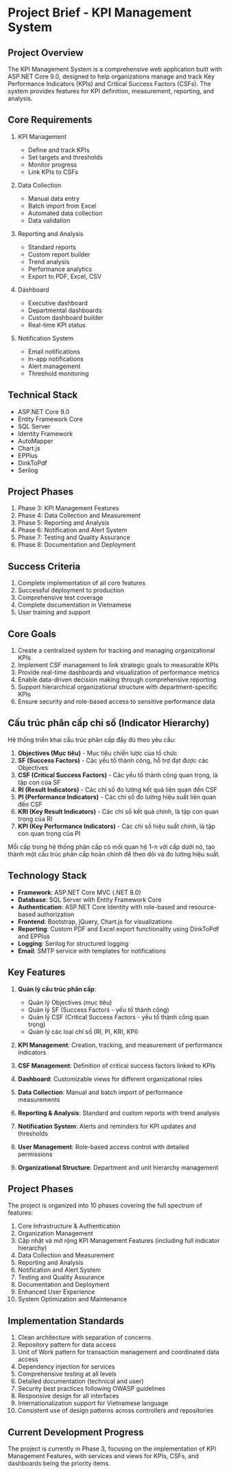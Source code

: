 # Project Brief - KPI Management System

## Project Overview
The KPI Management System is a comprehensive web application built with ASP.NET Core 9.0, designed to help organizations manage and track Key Performance Indicators (KPIs) and Critical Success Factors (CSFs). The system provides features for KPI definition, measurement, reporting, and analysis.

## Core Requirements
1. KPI Management
   - Define and track KPIs
   - Set targets and thresholds
   - Monitor progress
   - Link KPIs to CSFs

2. Data Collection
   - Manual data entry
   - Batch import from Excel
   - Automated data collection
   - Data validation

3. Reporting and Analysis
   - Standard reports
   - Custom report builder
   - Trend analysis
   - Performance analytics
   - Export to PDF, Excel, CSV

4. Dashboard
   - Executive dashboard
   - Departmental dashboards
   - Custom dashboard builder
   - Real-time KPI status

5. Notification System
   - Email notifications
   - In-app notifications
   - Alert management
   - Threshold monitoring

## Technical Stack
- ASP.NET Core 9.0
- Entity Framework Core
- SQL Server
- Identity Framework
- AutoMapper
- Chart.js
- EPPlus
- DinkToPdf
- Serilog

## Project Phases
1. Phase 3: KPI Management Features
2. Phase 4: Data Collection and Measurement
3. Phase 5: Reporting and Analysis
4. Phase 6: Notification and Alert System
5. Phase 7: Testing and Quality Assurance
6. Phase 8: Documentation and Deployment

## Success Criteria
1. Complete implementation of all core features
2. Successful deployment to production
3. Comprehensive test coverage
4. Complete documentation in Vietnamese
5. User training and support

## Core Goals

1. Create a centralized system for tracking and managing organizational KPIs
2. Implement CSF management to link strategic goals to measurable KPIs
3. Provide real-time dashboards and visualization of performance metrics
4. Enable data-driven decision making through comprehensive reporting
5. Support hierarchical organizational structure with department-specific KPIs
6. Ensure security and role-based access to sensitive performance data

## Cấu trúc phân cấp chỉ số (Indicator Hierarchy)

Hệ thống triển khai cấu trúc phân cấp đầy đủ theo yêu cầu:

1. **Objectives (Mục tiêu)** - Mục tiêu chiến lược của tổ chức
2. **SF (Success Factors)** - Các yếu tố thành công, hỗ trợ đạt được các Objectives
3. **CSF (Critical Success Factors)** - Các yếu tố thành công quan trọng, là tập con của SF
4. **RI (Result Indicators)** - Các chỉ số đo lường kết quả liên quan đến CSF
5. **PI (Performance Indicators)** - Các chỉ số đo lường hiệu suất liên quan đến CSF
6. **KRI (Key Result Indicators)** - Các chỉ số kết quả chính, là tập con quan trọng của RI
7. **KPI (Key Performance Indicators)** - Các chỉ số hiệu suất chính, là tập con quan trọng của PI

Mỗi cấp trong hệ thống phân cấp có mối quan hệ 1-n với cấp dưới nó, tạo thành một cấu trúc phân cấp hoàn chỉnh để theo dõi và đo lường hiệu suất.

## Technology Stack

- **Framework**: ASP.NET Core MVC (.NET 8.0)
- **Database**: SQL Server with Entity Framework Core
- **Authentication**: ASP.NET Core Identity with role-based and resource-based authorization
- **Frontend**: Bootstrap, jQuery, Chart.js for visualizations
- **Reporting**: Custom PDF and Excel export functionality using DinkToPdf and EPPlus
- **Logging**: Serilog for structured logging
- **Email**: SMTP service with templates for notifications

## Key Features

1. **Quản lý cấu trúc phân cấp**:

   - Quản lý Objectives (mục tiêu)
   - Quản lý SF (Success Factors - yếu tố thành công)
   - Quản lý CSF (Critical Success Factors - yếu tố thành công quan trọng)
   - Quản lý các loại chỉ số (RI, PI, KRI, KPI)

2. **KPI Management**: Creation, tracking, and measurement of performance indicators
3. **CSF Management**: Definition of critical success factors linked to KPIs
4. **Dashboard**: Customizable views for different organizational roles
5. **Data Collection**: Manual and batch import of performance measurements
6. **Reporting & Analysis**: Standard and custom reports with trend analysis
7. **Notification System**: Alerts and reminders for KPI updates and thresholds
8. **User Management**: Role-based access control with detailed permissions
9. **Organizational Structure**: Department and unit hierarchy management

## Project Phases

The project is organized into 10 phases covering the full spectrum of features:

1. Core Infrastructure & Authentication
2. Organization Management
3. Cập nhật và mở rộng KPI Management Features (including full indicator hierarchy)
4. Data Collection and Measurement
5. Reporting and Analysis
6. Notification and Alert System
7. Testing and Quality Assurance
8. Documentation and Deployment
9. Enhanced User Experience
10. System Optimization and Maintenance

## Implementation Standards

1. Clean architecture with separation of concerns
2. Repository pattern for data access
3. Unit of Work pattern for transaction management and coordinated data access
4. Dependency injection for services
5. Comprehensive testing at all levels
6. Detailed documentation (technical and user)
7. Security best practices following OWASP guidelines
8. Responsive design for all interfaces
9. Internationalization support for Vietnamese language
10. Consistent use of design patterns across controllers and repositories

## Current Development Progress

The project is currently in Phase 3, focusing on the implementation of KPI Management Features, with services and views for KPIs, CSFs, and dashboards being the priority items.
